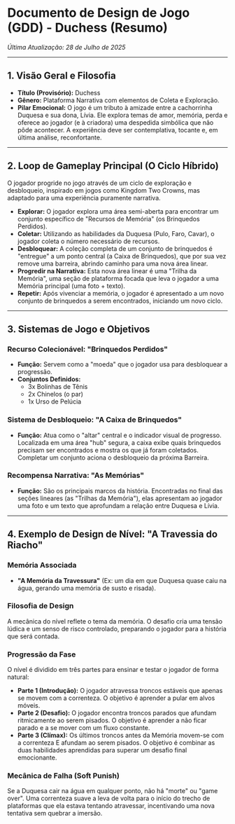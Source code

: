 # Documento de Design de Jogo (GDD) - Duchess (Resumo)
*Última Atualização: 28 de Julho de 2025*

---

## 1. Visão Geral e Filosofia

- **Título (Provisório):** Duchess
- **Gênero:** Plataforma Narrativa com elementos de Coleta e Exploração.
- **Pilar Emocional:** O jogo é um tributo à amizade entre a cachorrinha Duquesa e sua dona, Lívia. Ele explora temas de amor, memória, perda e oferece ao jogador (e à criadora) uma despedida simbólica que não pôde acontecer. A experiência deve ser contemplativa, tocante e, em última análise, reconfortante.

---

## 2. Loop de Gameplay Principal (O Ciclo Híbrido)

O jogador progride no jogo através de um ciclo de exploração e desbloqueio, inspirado em jogos como Kingdom Two Crowns, mas adaptado para uma experiência puramente narrativa.

- **Explorar:** O jogador explora uma área semi-aberta para encontrar um conjunto específico de "Recursos de Memória" (os Brinquedos Perdidos).
- **Coletar:** Utilizando as habilidades da Duquesa (Pulo, Faro, Cavar), o jogador coleta o número necessário de recursos.
- **Desbloquear:** A coleção completa de um conjunto de brinquedos é "entregue" a um ponto central (a Caixa de Brinquedos), que por sua vez remove uma barreira, abrindo caminho para uma nova área linear.
- **Progredir na Narrativa:** Esta nova área linear é uma "Trilha da Memória", uma seção de plataforma focada que leva o jogador a uma Memória principal (uma foto + texto).
- **Repetir:** Após vivenciar a memória, o jogador é apresentado a um novo conjunto de brinquedos a serem encontrados, iniciando um novo ciclo.

---

## 3. Sistemas de Jogo e Objetivos

### Recurso Colecionável: "Brinquedos Perdidos"
- **Função:** Servem como a "moeda" que o jogador usa para desbloquear a progressão.
- **Conjuntos Definidos:**
  - 3x Bolinhas de Tênis
  - 2x Chinelos (o par)
  - 1x Urso de Pelúcia

### Sistema de Desbloqueio: "A Caixa de Brinquedos"
- **Função:** Atua como o "altar" central e o indicador visual de progresso. Localizada em uma área "hub" segura, a caixa exibe quais brinquedos precisam ser encontrados e mostra os que já foram coletados. Completar um conjunto aciona o desbloqueio da próxima Barreira.

### Recompensa Narrativa: "As Memórias"
- **Função:** São os principais marcos da história. Encontradas no final das seções lineares (as "Trilhas da Memória"), elas apresentam ao jogador uma foto e um texto que aprofundam a relação entre Duquesa e Lívia.

---

## 4. Exemplo de Design de Nível: "A Travessia do Riacho"

### Memória Associada
- **"A Memória da Travessura"** (Ex: um dia em que Duquesa quase caiu na água, gerando uma memória de susto e risada).

### Filosofia de Design
A mecânica do nível reflete o tema da memória. O desafio cria uma tensão lúdica e um senso de risco controlado, preparando o jogador para a história que será contada.

### Progressão da Fase
O nível é dividido em três partes para ensinar e testar o jogador de forma natural:

- **Parte 1 (Introdução):** O jogador atravessa troncos estáveis que apenas se movem com a correnteza. O objetivo é aprender a pular em alvos móveis.
- **Parte 2 (Desafio):** O jogador encontra troncos parados que afundam ritmicamente ao serem pisados. O objetivo é aprender a não ficar parado e a se mover com um fluxo constante.
- **Parte 3 (Clímax):** Os últimos troncos antes da Memória movem-se com a correnteza E afundam ao serem pisados. O objetivo é combinar as duas habilidades aprendidas para superar um desafio final emocionante.

### Mecânica de Falha (Soft Punish)
Se a Duquesa cair na água em qualquer ponto, não há "morte" ou "game over". Uma correnteza suave a leva de volta para o início do trecho de plataformas que ela estava tentando atravessar, incentivando uma nova tentativa sem quebrar a imersão.
